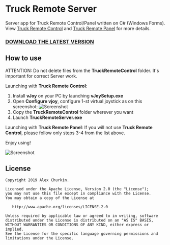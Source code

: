 Truck Remote Server
====================
Server app for Truck Remote Control/Panel written on C# (Windows Forms). View [Truck Remote Control](https://github.com/alexChurkin/TruckRemoteControl) and [Truck Remote Panel](https://github.com/alexChurkin/TruckRemotePanel) for more details.

### [DOWNLOAD THE LATEST VERSION](https://drive.google.com/drive/folders/1eZuEEp7o_r0iVNS5q6rrBKuBrt6ZjRUL?usp=sharing)

## How to use
ATTENTION: Do not delete files from the **TruckRemoteControl** folder. It's important for correct Server work.

Launching with **Truck Remote Control**:
1) Install **vJoy** on your PC by launching **vJoySetup.exe**
2) Open **Configure vjoy**, configure 1-st virtual joystick as on this screenshot:
![Screenshot](https://github.com/alexChurkin/TruckRemoteServer/raw/master/Screenshot_vjoy_conf.png)
3) Сopy the **TruckRemoteControl** folder wherever you want
4) Launch **TruckRemoteServer.exe**

Launching with **Truck Remote Panel**:
If you will not use **Truck Remote Control**, please follow only steps 3-4 from the list above.

Enjoy using!

![Screenshot](https://github.com/alexChurkin/TruckRemoteServer/raw/master/Screenshot.png)


## License

    Copyright 2019 Alex Churkin.

    Licensed under the Apache License, Version 2.0 (the "License");
    you may not use this file except in compliance with the License.
    You may obtain a copy of the License at

       http://www.apache.org/licenses/LICENSE-2.0

    Unless required by applicable law or agreed to in writing, software
    distributed under the License is distributed on an "AS IS" BASIS,
    WITHOUT WARRANTIES OR CONDITIONS OF ANY KIND, either express or implied.
    See the License for the specific language governing permissions and
    limitations under the License.